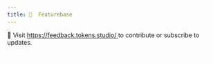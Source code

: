 ```yaml
---
title: 💌  Featurebase
---
```


💌  Visit [https://feedback.tokens.studio/ ](https://feedback.tokens.studio/)to contribute or subscribe to updates.

<div data-full-width="true"><figure><img src="../assets/spacer-image.png" alt=""><figcaption></figcaption></figure></div>
